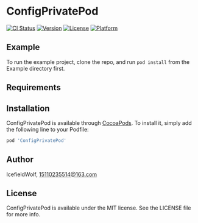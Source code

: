 # ConfigPrivatePod

[![CI Status](https://img.shields.io/travis/IcefieldWolf/ConfigPrivatePod.svg?style=flat)](https://travis-ci.org/IcefieldWolf/ConfigPrivatePod)
[![Version](https://img.shields.io/cocoapods/v/ConfigPrivatePod.svg?style=flat)](https://cocoapods.org/pods/ConfigPrivatePod)
[![License](https://img.shields.io/cocoapods/l/ConfigPrivatePod.svg?style=flat)](https://cocoapods.org/pods/ConfigPrivatePod)
[![Platform](https://img.shields.io/cocoapods/p/ConfigPrivatePod.svg?style=flat)](https://cocoapods.org/pods/ConfigPrivatePod)

## Example

To run the example project, clone the repo, and run `pod install` from the Example directory first.

## Requirements

## Installation

ConfigPrivatePod is available through [CocoaPods](https://cocoapods.org). To install
it, simply add the following line to your Podfile:

```ruby
pod 'ConfigPrivatePod'
```

## Author

IcefieldWolf, 15110235514@163.com

## License

ConfigPrivatePod is available under the MIT license. See the LICENSE file for more info.
